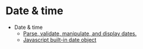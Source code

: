 # Date & time

- Date & time
  - [Parse, validate, manipulate, and display dates. ](rex_momentjs.md)
  - [Javascript built-in date object](rex_date.md)